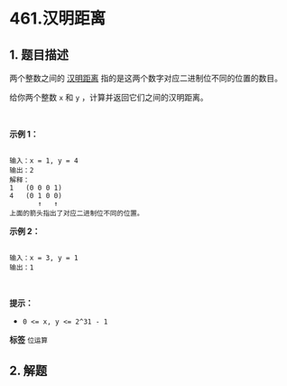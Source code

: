 # 461.汉明距离

## 1. 题目描述

两个整数之间的 <a href="https://baike.baidu.com/item/%E6%B1%89%E6%98%8E%E8%B7%9D%E7%A6%BB">汉明距离</a> 指的是这两个数字对应二进制位不同的位置的数目。

给你两个整数 `x` 和 `y` ，计算并返回它们之间的汉明距离。

 

 **示例 1：** 

```

输入：x = 1, y = 4
输出：2
解释：
1   (0 0 0 1)
4   (0 1 0 0)
       ↑   ↑
上面的箭头指出了对应二进制位不同的位置。

```
 **示例 2：** 

```

输入：x = 3, y = 1
输出：1

```
 

 **提示：** 
-  `0 <= x, y <= 2^31 - 1` 
 
**标签**
`位运算` 


## 2. 解题

